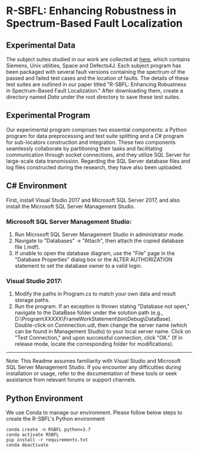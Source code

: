 # R-SBFL: Enhancing Robustness in Spectrum-Based Fault Localization
## Experimental Data
The subject suites studied in our work are collected at [here](https://www.dropbox.com/scl/fi/rgblrvo2h8ztlwsr39us5/Data.zip?rlkey=hgcnmz863fvhd4ecet9qn9y4n&dl=0), which contains Siemens, Unix utilities, Space and Defects4J. Each subject program has been packaged with several fault versions containing the spectrum of the passed and failed test cases and the location of faults. The details of these test suites are outlined in our paper titled "R-SBFL: Enhancing Robustness in Spectrum-Based Fault Localization." After downloading them, create a directory named _Data_ under the root directory to save these test suites.
## Experimental Program
Our experimental program comprises two essential components: a Python program for data preprocessing and test suite splitting and a C# program for sub-locators construction and integration. These two components seamlessly collaborate by partitioning their tasks and facilitating communication through socket connections, and they utilize SQL Server for large-scale data transmission. Regarding the SQL Server database files and log files constructed during the research, they have also been uploaded.
## C# Environment
First, install Visual Studio 2017 and Microsoft SQL Server 2017, and also install the Microsoft SQL Server Management Studio.
### Microsoft SQL Server Management Studio:
1. Run Microsoft SQL Server Management Studio in administrator mode.
2. Navigate to "Databases" -> "Attach", then attach the copied database file (.mdf).
3. If unable to open the database diagram, use the "File" page in the "Database Properties" dialog box or the ALTER AUTHORIZATION statement to set the database owner to a valid login.
### Visual Studio 2017:
1. Modify the paths in Program.cs to match your own data and result storage paths.
2. Run the program. If an exception is thrown stating "Database not open," navigate to the DataBase folder under the solution path (e.g., D:\Program\XXXXX\FrameWorkStatement\bin\Debug\DataBase\). Double-click on Connnection.udl, then change the server name (which can be found in Management Studio) to your local server name. Click on "Test Connection," and upon successful connection, click "OK." (If in release mode, locate the corresponding folder for modifications).
---
Note: This Readme assumes familiarity with Visual Studio and Microsoft SQL Server Management Studio. If you encounter any difficulties during installation or usage, refer to the documentation of these tools or seek assistance from relevant forums or support channels.
## Python Environment
We use Conda to manage our environment. Please follow below steps to create the R-SBFL's Python environment
  ```
  conda create -n RSBFL python=3.7
  conda activate RSBFL
  pip install -r requirements.txt
  conda deactivate
  ```
